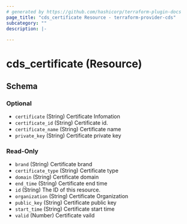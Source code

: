 ```yaml
---
# generated by https://github.com/hashicorp/terraform-plugin-docs
page_title: "cds_certificate Resource - terraform-provider-cds"
subcategory: ""
description: |-
  
---
```


# cds_certificate (Resource)





<!-- schema generated by tfplugindocs -->
## Schema

### Optional

- `certificate` (String) Certificate Infomation
- `certificate_id` (String) Certificate id.
- `certificate_name` (String) Certificate name
- `private_key` (String) Certificate private key

### Read-Only

- `brand` (String) Certificate brand
- `certificate_type` (String) Certificate type
- `domain` (String) Certificate domain
- `end_time` (String) Certificate end time
- `id` (String) The ID of this resource.
- `organization` (String) Certificate Organization
- `public_key` (String) Certificate public key
- `start_time` (String) Certificate start time
- `valid` (Number) Certificate vaild
